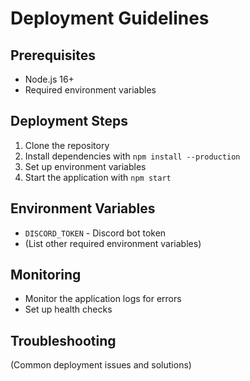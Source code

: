 # Deployment Guidelines

## Prerequisites

- Node.js 16+
- Required environment variables

## Deployment Steps

1. Clone the repository
2. Install dependencies with `npm install --production`
3. Set up environment variables
4. Start the application with `npm start`

## Environment Variables

- `DISCORD_TOKEN` - Discord bot token
- (List other required environment variables)

## Monitoring

- Monitor the application logs for errors
- Set up health checks

## Troubleshooting

(Common deployment issues and solutions)
